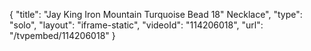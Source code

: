 {
    "title": "Jay King Iron Mountain Turquoise Bead 18\" Necklace",
    "type": "solo",
    "layout": "iframe-static",
    "videoId": "114206018",
    "url": "\/tvpembed\/114206018"
}